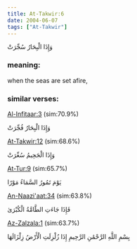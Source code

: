 ```yaml
---
title: At-Takwir:6
date: 2004-06-07
tags: ["At-Takwir"]
---
```

وَإِذَا الْبِحَارُ سُجِّرَتْ
### meaning: 
when the seas are set afire,
### similar verses: 

[Al-Infitaar:3](/82/3) (sim:70.9%)

وَإِذَا الْبِحَارُ فُجِّرَتْ

[At-Takwir:12](/81/12) (sim:68.6%)

وَإِذَا الْجَحِيمُ سُعِّرَتْ

[At-Tur:9](/52/9) (sim:65.7%)

يَوْمَ تَمُورُ السَّمَاءُ مَوْرًا

[An-Naazi'aat:34](/79/34) (sim:63.8%)

فَإِذَا جَاءَتِ الطَّامَّةُ الْكُبْرَىٰ

[Az-Zalzala:1](/99/1) (sim:63.7%)

بِسْمِ اللَّهِ الرَّحْمَٰنِ الرَّحِيمِ إِذَا زُلْزِلَتِ الْأَرْضُ زِلْزَالَهَا
